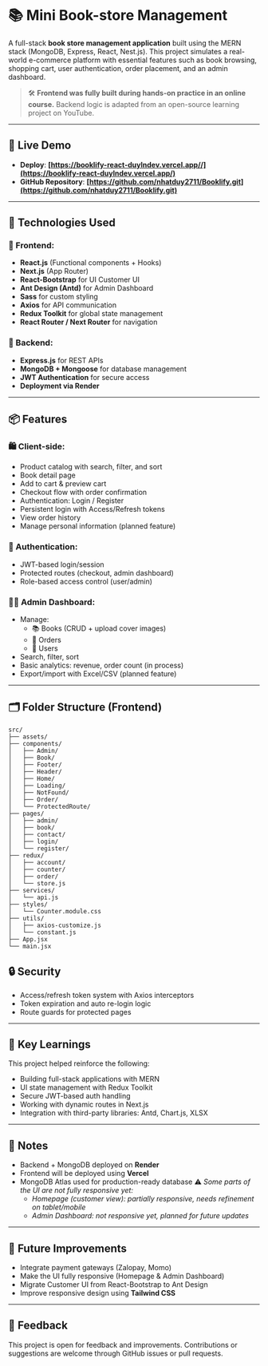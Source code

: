 # 📚 Mini Book-store Management

A full-stack **book store management application** built using the MERN stack (MongoDB, Express, React, Nest.js). This project simulates a real-world e-commerce platform with essential features such as book browsing, shopping cart, user authentication, order placement, and an admin dashboard.

> 🛠️ **Frontend was fully built during hands-on practice in an online course.** Backend logic is adapted from an open-source learning project on YouTube.

---

## 🚀 Live Demo

- **Deploy**: **[https://booklify-react-duylndev.vercel.app//](https://booklify-react-duylndev.vercel.app/)**
- **GitHub Repository**: **[https://github.com/nhatduy2711/Booklify.git](https://github.com/nhatduy2711/Booklify.git)**

---

## 🔧 Technologies Used

### 🔹 Frontend:

- **React.js** (Functional components + Hooks)
- **Next.js** (App Router)
- **React-Bootstrap** for UI Customer UI
- **Ant Design (Antd)** for Admin Dashboard
- **Sass** for custom styling
- **Axios** for API communication
- **Redux Toolkit** for global state management
- **React Router / Next Router** for navigation

### 🔹 Backend:

- **Express.js** for REST APIs
- **MongoDB + Mongoose** for database management
- **JWT Authentication** for secure access
- **Deployment via Render**

---

## 📦 Features

### 🛍️ Client-side:

- Product catalog with search, filter, and sort
- Book detail page
- Add to cart & preview cart
- Checkout flow with order confirmation
- Authentication: Login / Register
- Persistent login with Access/Refresh tokens
- View order history
- Manage personal information (planned feature)

### 🔐 Authentication:

- JWT-based login/session
- Protected routes (checkout, admin dashboard)
- Role-based access control (user/admin)

### 🧑‍💼 Admin Dashboard:

- Manage:
  - 📚 Books (CRUD + upload cover images)
  - 🧾 Orders
  - 👤 Users
- Search, filter, sort
- Basic analytics: revenue, order count (in process)
- Export/import with Excel/CSV (planned feature)

---

## 🗂️ Folder Structure (Frontend)

```plaintext
src/
├── assets/
├── components/
│   ├── Admin/
│   ├── Book/
│   ├── Footer/
│   ├── Header/
│   ├── Home/
│   ├── Loading/
│   ├── NotFound/
│   ├── Order/
│   └── ProtectedRoute/
├── pages/
│   ├── admin/
│   ├── book/
│   ├── contact/
│   ├── login/
│   └── register/
├── redux/
│   ├── account/
│   ├── counter/
│   ├── order/
│   └── store.js
├── services/
│   └── api.js
├── styles/
│   └── Counter.module.css
├── utils/
│   ├── axios-customize.js
│   └── constant.js
├── App.jsx
└── main.jsx
```

## 🔒 Security

- Access/refresh token system with Axios interceptors
- Token expiration and auto re-login logic
- Route guards for protected pages

---

## 🧪 Key Learnings

This project helped reinforce the following:

- Building full-stack applications with MERN
- UI state management with Redux Toolkit
- Secure JWT-based auth handling
- Working with dynamic routes in Next.js
- Integration with third-party libraries: Antd, Chart.js, XLSX

---

## 📌 Notes

- Backend + MongoDB deployed on **Render**
- Frontend will be deployed using **Vercel**
- MongoDB Atlas used for production-ready database
  ⚠️ _Some parts of the UI are not fully responsive yet:_
  - _Homepage (customer view): partially responsive, needs refinement on tablet/mobile_
  - _Admin Dashboard: not responsive yet, planned for future updates_

---

## 🎯 Future Improvements

- Integrate payment gateways (Zalopay, Momo)
- Make the UI fully responsive (Homepage & Admin Dashboard)
- Migrate Customer UI from React-Bootstrap to Ant Design
- Improve responsive design using **Tailwind CSS**

---

## 💬 Feedback

This project is open for feedback and improvements. Contributions or suggestions are welcome through GitHub issues or pull requests.

```

```

